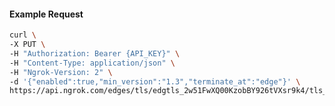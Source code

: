 <!-- Code generated for API Clients. DO NOT EDIT. -->
#### Example Request
```bash
curl \
-X PUT \
-H "Authorization: Bearer {API_KEY}" \
-H "Content-Type: application/json" \
-H "Ngrok-Version: 2" \
-d '{"enabled":true,"min_version":"1.3","terminate_at":"edge"}' \
https://api.ngrok.com/edges/tls/edgtls_2w51FwXQ00KzobBY926tVXsr9k4/tls_termination
